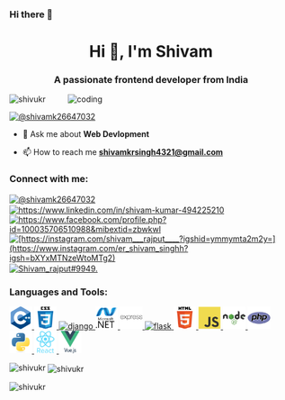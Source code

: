 ### Hi there 👋

<!--
**Shivukr/shivukr** is a ✨ _special_ ✨ repository because its `README.md` (this file) appears on your GitHub profile.

Here are some ideas to get you started:

- 🔭 I’m currently working on ...
- 🌱 I’m currently learning ...
- 👯 I’m looking to collaborate on ...
- 🤔 I’m looking for help with ...
- 💬 Ask me about ...
- 📫 How to reach me: ...
- 😄 Pronouns: ...
- ⚡ Fun fact: ...
--><h1 align="center">Hi 👋, I'm Shivam</h1>
<h3 align="center">A passionate frontend developer from India</h3>
<img align="right" alt="coding" width="400" src="https://cdn.videoplasty.com/animation/chill-coding-programming-lo-fi-animation-stock-animation-21874-1280x720.jpg">

<p align="left"> <img src="https://komarev.com/ghpvc/?username=shivukr&label=Profile%20views&color=0e75b6&style=flat" alt="shivukr" /> </p>

<p align="left"> <a href="https://twitter.com/@shivamk26647032" target="blank"><img src="https://img.shields.io/twitter/follow/@shivamk26647032?logo=twitter&style=for-the-badge" alt="@shivamk26647032" /></a> </p>

- 💬 Ask me about **Web Devlopment**

- 📫 How to reach me **shivamkrsingh4321@gmail.com**

<h3 align="left">Connect with me:</h3>
<p align="left">
<a href="https://twitter.com/@shivamk26647032" target="blank"><img align="center" src="https://raw.githubusercontent.com/rahuldkjain/github-profile-readme-generator/master/src/images/icons/Social/twitter.svg" alt="@shivamk26647032" height="30" width="40" /></a>
<a href="https://linkedin.com/in/https://www.linkedin.com/in/shivam-kumar-494225210" target="blank"><img align="center" src="https://raw.githubusercontent.com/rahuldkjain/github-profile-readme-generator/master/src/images/icons/Social/linked-in-alt.svg" alt="https://www.linkedin.com/in/shivam-kumar-494225210" height="30" width="40" /></a>
<a href="https://fb.com/https://www.facebook.com/profile.php?id=100035706510988&mibextid=zbwkwl" target="blank"><img align="center" src="https://raw.githubusercontent.com/rahuldkjain/github-profile-readme-generator/master/src/images/icons/Social/facebook.svg" alt="https://www.facebook.com/profile.php?id=100035706510988&mibextid=zbwkwl" height="30" width="40" /></a>
<a href="[[https://instagram.com/https://instagram.com/shivam___rajput____?igshid=ymmymta2m2y=](https://www.instagram.com/er_shivam_singhh?igsh=bXYxMTNzeWtoMTg2)](https://www.instagram.com/er_shivam_singhh?igsh=bXYxMTNzeWtoMTg2)" target="blank"><img align="center" src="https://raw.githubusercontent.com/rahuldkjain/github-profile-readme-generator/master/src/images/icons/Social/instagram.svg" alt="[https://instagram.com/shivam___rajput____?igshid=ymmymta2m2y=](https://www.instagram.com/er_shivam_singhh?igsh=bXYxMTNzeWtoMTg2)" height="30" width="40" /></a>
<a href="https://discord.gg/Shivam_rajput#9949." target="blank"><img align="center" src="https://raw.githubusercontent.com/rahuldkjain/github-profile-readme-generator/master/src/images/icons/Social/discord.svg" alt="Shivam_rajput#9949." height="30" width="40" /></a>
</p>

<h3 align="left">Languages and Tools:</h3>
<p align="left"> <a href="https://www.w3schools.com/cpp/" target="_blank" rel="noreferrer"> <img src="https://raw.githubusercontent.com/devicons/devicon/master/icons/cplusplus/cplusplus-original.svg" alt="cplusplus" width="40" height="40"/> </a> <a href="https://www.w3schools.com/css/" target="_blank" rel="noreferrer"> <img src="https://raw.githubusercontent.com/devicons/devicon/master/icons/css3/css3-original-wordmark.svg" alt="css3" width="40" height="40"/> </a> <a href="https://www.djangoproject.com/" target="_blank" rel="noreferrer"> <img src="https://cdn.worldvectorlogo.com/logos/django.svg" alt="django" width="40" height="40"/> </a> <a href="https://dotnet.microsoft.com/" target="_blank" rel="noreferrer"> <img src="https://raw.githubusercontent.com/devicons/devicon/master/icons/dot-net/dot-net-original-wordmark.svg" alt="dotnet" width="40" height="40"/> </a> <a href="https://expressjs.com" target="_blank" rel="noreferrer"> <img src="https://raw.githubusercontent.com/devicons/devicon/master/icons/express/express-original-wordmark.svg" alt="express" width="40" height="40"/> </a> <a href="https://flask.palletsprojects.com/" target="_blank" rel="noreferrer"> <img src="https://www.vectorlogo.zone/logos/pocoo_flask/pocoo_flask-icon.svg" alt="flask" width="40" height="40"/> </a> <a href="https://www.w3.org/html/" target="_blank" rel="noreferrer"> <img src="https://raw.githubusercontent.com/devicons/devicon/master/icons/html5/html5-original-wordmark.svg" alt="html5" width="40" height="40"/> </a> <a href="https://developer.mozilla.org/en-US/docs/Web/JavaScript" target="_blank" rel="noreferrer"> <img src="https://raw.githubusercontent.com/devicons/devicon/master/icons/javascript/javascript-original.svg" alt="javascript" width="40" height="40"/> </a> <a href="https://nodejs.org" target="_blank" rel="noreferrer"> <img src="https://raw.githubusercontent.com/devicons/devicon/master/icons/nodejs/nodejs-original-wordmark.svg" alt="nodejs" width="40" height="40"/> </a> <a href="https://www.php.net" target="_blank" rel="noreferrer"> <img src="https://raw.githubusercontent.com/devicons/devicon/master/icons/php/php-original.svg" alt="php" width="40" height="40"/> </a> <a href="https://www.python.org" target="_blank" rel="noreferrer"> <img src="https://raw.githubusercontent.com/devicons/devicon/master/icons/python/python-original.svg" alt="python" width="40" height="40"/> </a> <a href="https://reactjs.org/" target="_blank" rel="noreferrer"> <img src="https://raw.githubusercontent.com/devicons/devicon/master/icons/react/react-original-wordmark.svg" alt="react" width="40" height="40"/> </a> <a href="https://vuejs.org/" target="_blank" rel="noreferrer"> <img src="https://raw.githubusercontent.com/devicons/devicon/master/icons/vuejs/vuejs-original-wordmark.svg" alt="vuejs" width="40" height="40"/> </a> </p>

<p><img align="left" src="https://github-readme-stats.vercel.app/api/top-langs?username=shivukr&show_icons=true&locale=en&layout=compact" alt="shivukr" /></p>

<p>&nbsp;<img align="center" src="https://github-readme-stats.vercel.app/api?username=shivukr&show_icons=true&locale=en" alt="shivukr" /></p>

<p><img align="center" src="https://github-readme-streak-stats.herokuapp.com/?user=shivukr&" alt="shivukr" /></p>

